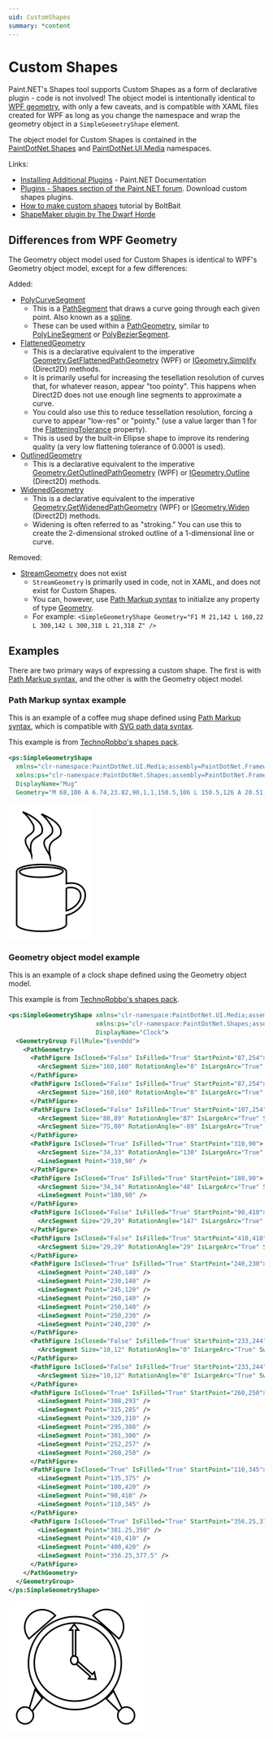 ```yaml
---
uid: CustomShapes
summary: *content
---
```

# Custom Shapes

Paint.NET's Shapes tool supports Custom Shapes as a form of declarative plugin - code is not involved! The object model is intentionally identical to [WPF geometry](xref:System.Windows.Media.Geometry), with only a few caveats, and is compatible with XAML files created for WPF as long as you change the namespace and wrap the geometry object in a `SimpleGeometryShape` element.

The object model for Custom Shapes is contained in the [PaintDotNet.Shapes](xref:PaintDotNet.Shapes) and [PaintDotNet.UI.Media](xref:PaintDotNet.UI.Media) namespaces.

Links:
- [Installing Additional Plugins](https://getpaint.net/doc/latest/InstallPlugins.html) - Paint.NET Documentation
- [Plugins - Shapes section of the Paint.NET forum](https://forums.getpaint.net/forum/48-shapes/). Download custom shapes plugins.
- [How to make custom shapes](https://forums.getpaint.net/topic/32101-how-to-make-custom-shapes-for-paintnet-406/) tutorial by BoltBait
- [ShapeMaker plugin by The Dwarf Horde](https://forums.getpaint.net/topic/110677-shapemaker-by-the-dwarf-horde-v1704-may-21-2022/)

## Differences from WPF Geometry
The Geometry object model used for Custom Shapes is identical to WPF's Geometry object model, except for a few differences:

Added:
- [PolyCurveSegment](xref:PaintDotNet.UI.Media.PolyCurveSegment)
  - This is a [PathSegment](xref:PaintDotNet.UI.Media.PathSegment) that draws a curve going through each given point. Also known as a [spline](https://en.wikipedia.org/wiki/Spline_(mathematics)).
  - These can be used within a [PathGeometry](xref:PaintDotNet.UI.Media.PathGeometry), similar to [PolyLineSegment](xref:PaintDotNet.UI.Media.PolyLineSegment) or [PolyBezierSegment](xref:PaintDotNet.UI.Media.PolyBezierSegment).
- [FlattenedGeometry](xref:PaintDotNet.UI.Media.FlattenedGeometry)
  - This is a declarative equivalent to the imperative [Geometry.GetFlattenedPathGeometry](https://learn.microsoft.com/en-us/dotnet/api/system.windows.media.geometry.getflattenedpathgeometry) (WPF) or [IGeometry.Simplify](xref:PaintDotNet.Direct2D1.IGeometry.Simplify*) (Direct2D) methods.
  - It is primarily useful for increasing the tesellation resolution of curves that, for whatever reason, appear "too pointy". This happens when Direct2D does not use enough line segments to approximate a curve.
  - You could also use this to reduce tessellation resolution, forcing a curve to appear "low-res" or "pointy." (use a value larger than 1 for the [FlatteningTolerance](xref:PaintDotNet.UI.Media.FlattenedGeometry.FlatteningTolerance) property).
  - This is used by the built-in Ellipse shape to improve its rendering quality (a very low flattening tolerance of 0.0001 is used).
- [OutlinedGeometry](xref:PaintDotNet.UI.Media.OutlinedGeometry)
  - This is a declarative equivalent to the imperative [Geometry.GetOutlinedPathGeometry](https://learn.microsoft.com/en-us/dotnet/api/system.windows.media.geometry.getoutlinedpathgeometry) (WPF) or [IGeometry.Outline](xref:PaintDotNet.Direct2D1.IGeometry.Outline*) (Direct2D) methods.
- [WidenedGeometry](xref:PaintDotNet.UI.Media.WidenedGeometry)
  - This is a declarative equivalent to the imperative [Geometry.GetWidenedPathGeometry](https://learn.microsoft.com/en-us/dotnet/api/system.windows.media.geometry.getwidenedpathgeometry) (WPF) or [IGeometry.Widen](xref:PaintDotNet.Direct2D1.IGeometry.Widen*) (Direct2D) methods.
  - Widening is often referred to as "stroking." You can use this to create the 2-dimensional stroked outline of a 1-dimensional line or curve.
  
Removed:
- [StreamGeometry](https://learn.microsoft.com/en-us/dotnet/api/system.windows.media.streamgeometry) does not exist
  - `StreamGeometry` is primarily used in code, not in XAML, and does not exist for Custom Shapes.
  - You can, however, use [Path Markup syntax](https://learn.microsoft.com/en-us/dotnet/desktop/wpf/graphics-multimedia/path-markup-syntax) to initialize any property of type [Geometry](xref:PaintDotNet.UI.Media.Geometry).
  - For example: `<SimpleGeometryShape Geometry="F1 M 21,142 L 160,22 L 300,142 L 300,318 L 21,318 Z" />`

## Examples
There are two primary ways of expressing a custom shape. The first is with [Path Markup syntax](https://learn.microsoft.com/en-us/dotnet/desktop/wpf/graphics-multimedia/path-markup-syntax), and the other is with the Geometry object model.

### Path Markup syntax example
This is an example of a coffee mug shape defined using [Path Markup syntax](https://learn.microsoft.com/en-us/dotnet/desktop/wpf/graphics-multimedia/path-markup-syntax), which is compatible with [SVG path data syntax](https://www.w3.org/TR/SVG2/paths.html). 

This example is from [TechnoRobbo's shapes pack](https://forums.getpaint.net/topic/32140-trs-not-too-useful-but-fun-shapes/).

```xml
<ps:SimpleGeometryShape 
  xmlns="clr-namespace:PaintDotNet.UI.Media;assembly=PaintDotNet.Framework"
  xmlns:ps="clr-namespace:PaintDotNet.Shapes;assembly=PaintDotNet.Framework"                 
  DisplayName="Mug"
  Geometry="M 68,106 A 6.74,23.82,90,1,1,150.5,106 L 150.5,126 A 20.51,15.15,149.74,1,1,150.5,178.5 L 150.5,193.5 A 6.73,23.81,-90,1,1,68,193.5 L 68,106 M 73,106 A 4.03,20.96,89.29,1,1,145,105 A 6.8,24.52,-91.12,1,1,73,106 M 150.5,133.5 A 22.12,15.15,150.46,1,1,150.5,171 L 150.5,133.5 M 109,10.5 C 114.86,15.45,120,20.5,127,33,128.5,42.5,127.5,43,117.5,51,105.5,59.5,124.66,76.88,124,83.5,117,53.5,132,55.5,140.5,46,147.5,28,119.5,15,109,10.5 M 78,7 C 83.86,11.95,89,17,96,29.5,97.5,39,96.5,39.5,86.5,47.5,74.5,56,93.66,73.38,93,80,86,50,101,52,109.5,42.5,116.5,24.5,88.5,11.5,78,7" />
```

![Coffee Mug](images/CustomShape.CoffeeMug.png)

### Geometry object model example
This is an example of a clock shape defined using the Geometry object model. 

This example is from [TechnoRobbo's shapes pack](https://forums.getpaint.net/topic/32140-trs-not-too-useful-but-fun-shapes/).

```xml
<ps:SimpleGeometryShape xmlns="clr-namespace:PaintDotNet.UI.Media;assembly=PaintDotNet.Framework"
                        xmlns:ps="clr-namespace:PaintDotNet.Shapes;assembly=PaintDotNet.Framework"
                        DisplayName="Clock">
  <GeometryGroup FillRule="EvenOdd">
    <PathGeometry>
      <PathFigure IsClosed="False" IsFilled="True" StartPoint="87,254">
        <ArcSegment Size="160,160" RotationAngle="0" IsLargeArc="True" SweepDirection="CounterClockwise" Point="408,254" />
      </PathFigure>
      <PathFigure IsClosed="False" IsFilled="True" StartPoint="87,254">
        <ArcSegment Size="160,160" RotationAngle="0" IsLargeArc="True" SweepDirection="Clockwise" Point="408,254" />
      </PathFigure>
      <PathFigure IsClosed="False" IsFilled="True" StartPoint="107,254">
        <ArcSegment Size="88,89" RotationAngle="87" IsLargeArc="True" SweepDirection="Clockwise" Point="387,254" />
        <ArcSegment Size="75,80" RotationAngle="-89" IsLargeArc="True" SweepDirection="Clockwise" Point="107,254" />
      </PathFigure>
      <PathFigure IsClosed="True" IsFilled="True" StartPoint="310,90">
        <ArcSegment Size="34,33" RotationAngle="130" IsLargeArc="True" SweepDirection="Clockwise" Point="400,170" />
        <LineSegment Point="310,90" />
      </PathFigure>
      <PathFigure IsClosed="True" IsFilled="True" StartPoint="180,90">
        <ArcSegment Size="34,34" RotationAngle="48" IsLargeArc="True" SweepDirection="CounterClockwise" Point="89,170" />
        <LineSegment Point="180,90" />
      </PathFigure>
      <PathFigure IsClosed="False" IsFilled="True" StartPoint="90,410">
        <ArcSegment Size="29,29" RotationAngle="147" IsLargeArc="True" SweepDirection="CounterClockwise" Point="100,420" />
      </PathFigure>
      <PathFigure IsClosed="False" IsFilled="True" StartPoint="410,410">
        <ArcSegment Size="29,29" RotationAngle="29" IsLargeArc="True" SweepDirection="Clockwise" Point="400,420" />
      </PathFigure>
      <PathFigure IsClosed="True" IsFilled="True" StartPoint="240,230">
        <LineSegment Point="240,140" />
        <LineSegment Point="230,140" />
        <LineSegment Point="245,120" />
        <LineSegment Point="260,140" />
        <LineSegment Point="250,140" />
        <LineSegment Point="250,230" />
        <LineSegment Point="240,230" />
      </PathFigure>
      <PathFigure IsClosed="False" IsFilled="True" StartPoint="233,244">
        <ArcSegment Size="10,12" RotationAngle="0" IsLargeArc="True" SweepDirection="CounterClockwise" Point="258,244" />
      </PathFigure>
      <PathFigure IsClosed="False" IsFilled="True" StartPoint="233,244">
        <ArcSegment Size="10,12" RotationAngle="0" IsLargeArc="True" SweepDirection="Clockwise" Point="258,244" />
      </PathFigure>
      <PathFigure IsClosed="True" IsFilled="True" StartPoint="260,250">
        <LineSegment Point="308,293" />
        <LineSegment Point="315,285" />
        <LineSegment Point="320,310" />
        <LineSegment Point="295,308" />
        <LineSegment Point="301,300" />
        <LineSegment Point="252,257" />
        <LineSegment Point="260,250" />
      </PathFigure>
      <PathFigure IsClosed="True" IsFilled="True" StartPoint="110,345">
        <LineSegment Point="135,375" />
        <LineSegment Point="100,420" />
        <LineSegment Point="90,410" />
        <LineSegment Point="110,345" />
      </PathFigure>
      <PathFigure IsClosed="True" IsFilled="True" StartPoint="356.25,377.5">
        <LineSegment Point="381.25,350" />
        <LineSegment Point="410,410" />
        <LineSegment Point="400,420" />
        <LineSegment Point="356.25,377.5" />
      </PathFigure>
    </PathGeometry>
  </GeometryGroup>
</ps:SimpleGeometryShape>
```

![Clock](images/CustomShape.Clock.png)
